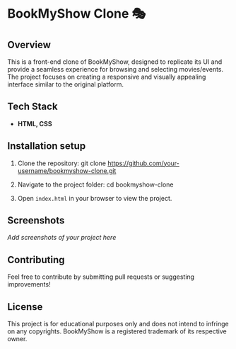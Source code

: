 # BookMyShow Clone 🎭

## Overview

This is a front-end clone of BookMyShow, designed to replicate its UI and provide a seamless experience for browsing and selecting movies/events. The project focuses on creating a responsive and visually appealing interface similar to the original platform.


## Tech Stack

- **HTML, CSS**

## Installation setup

1. Clone the repository:
   git clone https://github.com/your-username/bookmyshow-clone.git
   
2. Navigate to the project folder:
   cd bookmyshow-clone
   
3. Open `index.html` in your browser to view the project.

## Screenshots

*Add screenshots of your project here*

## Contributing

Feel free to contribute by submitting pull requests or suggesting improvements!

## License

This project is for educational purposes only and does not intend to infringe on any copyrights. BookMyShow is a registered trademark of its respective owner.